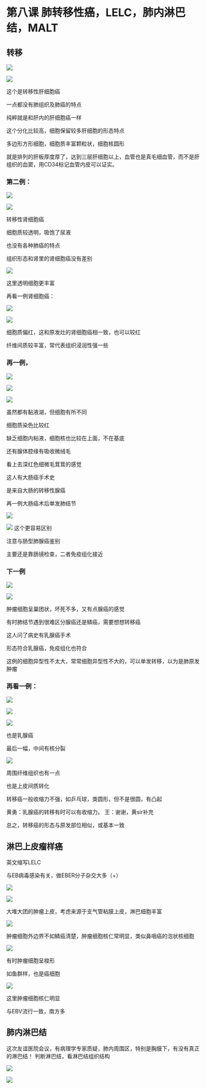 # 第八课 肺转移性癌，LELC，肺内淋巴结，MALT
## 转移

![](./_image/eec7970546d9734bcf82ecdff0a3fe8.jpg)

![](./_image/069b2d359755a03e93edb7870d66782.jpg)

这个是转移性肝细胞癌

一点都没有肺组织及肺癌的特点

纯粹就是和肝内的肝细胞癌一样

这个分化比较高，细胞保留较多肝细胞的形态特点

多边形方形细胞，细胞质丰富颗粒状，细胞核圆形

就是排列的肝板厚度厚了，达到三层肝细胞以上，血管也是真毛细血管，而不是肝组织的血窦，用CD34标记血管内皮可以证实。

### 第二例：

![](./_image/ad82c73d3fd113733d74214ecb3b326.jpg)

![](./_image/11cb6f85bfa2272b5935fdd80742612.jpg)

转移性肾细胞癌

细胞质较透明，吸饱了尿液

也没有各种肺癌的特点

组织形态和肾里的肾细胞癌没有差别

![](./_image/a0cb5e2161daafa3aac305061a527a7.jpg)


这里透明细胞更丰富

再看一例肾细胞癌：

![](./_image/2c6f4b8edc77923f848b61f86467088.jpg)

![](./_image/2c77cf9f634221af0c17c1c4df403f6.jpg)

细胞质偏红，这和原发灶的肾细胞癌相一致，也可以较红

纤维间质较丰富，常代表组织浸润性强一些

### 再一例，

![](./_image/fb5d8436bbfd8988b630e7cfefba619.jpg)

![](./_image/f6265a51253bf7fc63a24ff6a64cdfc.jpg)

![](./_image/e6fd9025861f3c9a2cabae590426b17.jpg)


虽然都有黏液湖，但细胞有所不同

细胞质染色比较红

缺乏细胞内粘液，细胞核也比较在上面，不在基底

还有腺体腔缘有吸收微绒毛

看上去深红色细微毛茸茸的感觉

这人有大肠癌手术史

是来自大肠的转移性腺癌

再一例大肠癌术后单发肺结节

![](./_image/59b19574edebb9382030d4ba9d0846d.jpg)

![](./_image/e7e57789937878c3097b9f8b28db694.jpg)
这个更容易区别

注意与肠型肺腺癌鉴别

主要还是靠肠镜检查，二者免疫组化接近

### 下一例

![](./_image/2c180a3970a9e4a0f36f5e245edb6f6.jpg)

![](./_image/0289c26a52345e6d15c6e7dcefbf3b6.jpg)


肿瘤细胞呈巢团状，坏死不多，又有点腺癌的感觉

有时肺结节遇到很难区分腺癌还是鳞癌，需要想想转移癌

这人问了病史有乳腺癌手术

形态符合乳腺癌，免疫组化也符合

这例的细胞异型性不太大，常常细胞异型性不大的，可以单发转移，以为是肺原发肿瘤

### 再看一例：

![](./_image/fb4ab997a7ac8ce6dd8ed661affec7d.jpg)

![](./_image/61efd94a3a75cf0cb592e0647df3a77.jpg)

![](./_image/b2a55985319d2123092cf4ac3748923.jpg)


也是乳腺癌

最后一幅，中间有核分裂


![](./_image/3744981057612919.jpg)

周围纤维组织也有一点

也是上皮间质转化

转移癌一般收缩力不强，如乒乓球，类圆形，但不是很圆，有凸起

黄勇：乳腺癌的转移有时可以有收缩力。 王：谢谢，黄sir补充

总之，转移癌的形态与原发部位相似，或基本一致

## 淋巴上皮瘤样癌
英文缩写LELC

与EB病毒感染有关，做EBER分子杂交大多（+）

![](./_image/890345923802716754.jpg)

![](./_image/620989388778265774.jpg)

大堆大团的肿瘤上皮，考虑来源于支气管粘膜上皮，淋巴细胞丰富

![](./_image/25417406999103267.jpg)

肿瘤细胞外边界不如鳞癌清楚，肿瘤细胞核仁常明显，类似鼻咽癌的泡状核细胞

![](./_image/286883479092718599.jpg)

有时肿瘤细胞呈梭形

如鱼群样，也是癌细胞


![](./_image/685363840857093373.jpg)

这里肿瘤细胞核仁明显

与EBV流行一致，南方多

## 肺内淋巴结
这次友谊医院会议，有病理学专家质疑，肺内周围区，特别是胸膜下，有没有真正的淋巴结！
判断淋巴结，看淋巴结组织结构


![](./_image/387830767690370855.jpg)

![](./_image/424515325092819934.jpg)


